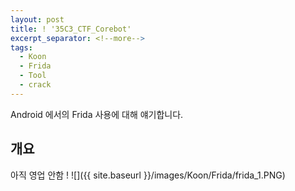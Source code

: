 ```yaml
---
layout: post
title: ! '35C3_CTF_Corebot'
excerpt_separator: <!--more-->
tags:
  - Koon
  - Frida
  - Tool
  - crack
---
```


Android 에서의 Frida 사용에 대해 얘기합니다.

<!--more-->

## 개요
아직 영업 안함 ! 
![]({{ site.baseurl }}/images/Koon/Frida/frida_1.PNG)

